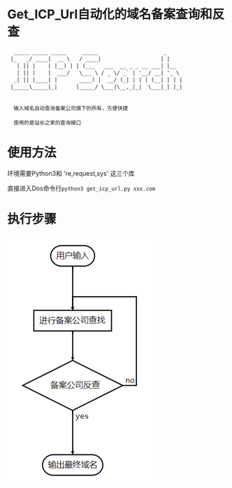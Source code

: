 # Get_ICP_Url自动化的域名备案查询和反查

```
  _____ _____ _____     _____                     _     
 |_   _/ ____|  __ \   / ____|                   | |    
   | || |    | |__) | | (___   ___  __ _ _ __ ___| |__  
   | || |    |  ___/   \___ \ / _ \/ _` | '__/ __| '_ \ 
  _| || |____| |       ____) |  __/ (_| | | | (__| | | |
 |_____\_____|_|      |_____/ \___|\__,_|_|  \___|_| |_|
 
 
  输入域名自动查询备案公司旗下的所有，方便快捷
  
  使用的是站长之家的查询接口
```

# 使用方法


环境需要Python3和 're,request,sys' 这三个库


直接进入Dos命令行`python3 get_icp_url.py xxx.com`

# 执行步骤
![Flow](img/flow.jpg)
